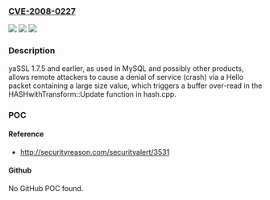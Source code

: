 ### [CVE-2008-0227](https://cve.mitre.org/cgi-bin/cvename.cgi?name=CVE-2008-0227)
![](https://img.shields.io/static/v1?label=Product&message=n%2Fa&color=blue)
![](https://img.shields.io/static/v1?label=Version&message=n%2Fa&color=blue)
![](https://img.shields.io/static/v1?label=Vulnerability&message=n%2Fa&color=brighgreen)

### Description

yaSSL 1.7.5 and earlier, as used in MySQL and possibly other products, allows remote attackers to cause a denial of service (crash) via a Hello packet containing a large size value, which triggers a buffer over-read in the HASHwithTransform::Update function in hash.cpp.

### POC

#### Reference
- http://securityreason.com/securityalert/3531

#### Github
No GitHub POC found.

